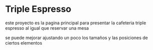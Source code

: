 # Triple Espresso

este proyecto es la pagina principal para presentar la cafeteria triple espresso al igual que reservar una mesa

se puede mejorar ajustando un poco los tamaños y las posiciones de ciertos elementos
